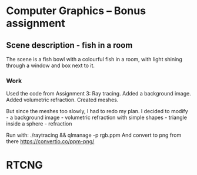 # Computer Graphics – Bonus assignment

## Scene description - fish in a room
The scene is a fish bowl with a colourful fish in a room,
with light shining through a window and box next to it.

### Work
Used the code from Assignment 3: Ray tracing.
Added a background image.
Added volumetric refraction.
Created meshes.

But since the meshes too slowly, I had to redo my plan.
I decided to modify 
    - a background image
    - volumetric refraction with simple shapes
    - triangle inside a sphere
    - refraction

Run with: 
./raytracing && qlmanage -p rgb.ppm
And convert to png from there https://convertio.co/ppm-png/ 

# RTCNG
